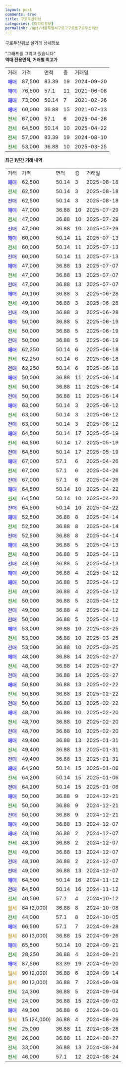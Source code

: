 ```yaml
---
layout: post
comments: true
title: 구로두산위브
categories: [아파트정보]
permalink: /apt/서울특별시구로구구로동구로두산위브
---
```


구로두산위브 실거래 상세정보

<script type="text/javascript">
  google.charts.load('current', {'packages':['line', 'corechart']});
  google.charts.setOnLoadCallback(drawChart);

  function drawChart() {
    var data = new google.visualization.DataTable();
    data.addColumn('date', '거래일');
    data.addColumn('number', "매매");
    data.addColumn('number', "전세");
    data.addColumn('number', "전매");

    data.addRows([[new Date(Date.parse("2025-08-18")), 62500, null, null], [new Date(Date.parse("2025-08-18")), null, 62500, null], [new Date(Date.parse("2025-08-18")), null, null, 62500], [new Date(Date.parse("2025-07-29")), 47000, null, null], [new Date(Date.parse("2025-07-29")), null, 47000, null], [new Date(Date.parse("2025-07-29")), null, null, 47000], [new Date(Date.parse("2025-07-13")), 60000, null, null], [new Date(Date.parse("2025-07-13")), null, 60000, null], [new Date(Date.parse("2025-07-13")), null, null, 60000], [new Date(Date.parse("2025-07-07")), 47000, null, null], [new Date(Date.parse("2025-07-07")), null, 47000, null], [new Date(Date.parse("2025-07-07")), null, null, 47000], [new Date(Date.parse("2025-06-28")), 49100, null, null], [new Date(Date.parse("2025-06-28")), null, 49100, null], [new Date(Date.parse("2025-06-28")), null, null, 49100], [new Date(Date.parse("2025-06-19")), 50000, null, null], [new Date(Date.parse("2025-06-19")), null, 50000, null], [new Date(Date.parse("2025-06-19")), null, null, 50000], [new Date(Date.parse("2025-06-18")), 62250, null, null], [new Date(Date.parse("2025-06-18")), null, 62250, null], [new Date(Date.parse("2025-06-18")), null, null, 62250], [new Date(Date.parse("2025-06-14")), 50000, null, null], [new Date(Date.parse("2025-06-14")), null, 50000, null], [new Date(Date.parse("2025-06-14")), null, null, 50000], [new Date(Date.parse("2025-06-12")), 63000, null, null], [new Date(Date.parse("2025-06-12")), null, 63000, null], [new Date(Date.parse("2025-06-12")), null, null, 63000], [new Date(Date.parse("2025-05-19")), 64500, null, null], [new Date(Date.parse("2025-05-19")), null, 64500, null], [new Date(Date.parse("2025-05-19")), null, null, 64500], [new Date(Date.parse("2025-04-26")), 67000, null, null], [new Date(Date.parse("2025-04-26")), null, 67000, null], [new Date(Date.parse("2025-04-26")), null, null, 67000], [new Date(Date.parse("2025-04-22")), 64500, null, null], [new Date(Date.parse("2025-04-22")), null, 64500, null], [new Date(Date.parse("2025-04-22")), null, null, 64500], [new Date(Date.parse("2025-04-14")), 52500, null, null], [new Date(Date.parse("2025-04-14")), null, 52500, null], [new Date(Date.parse("2025-04-14")), null, null, 52500], [new Date(Date.parse("2025-04-13")), 48500, null, null], [new Date(Date.parse("2025-04-13")), null, 48500, null], [new Date(Date.parse("2025-04-13")), null, null, 48500], [new Date(Date.parse("2025-04-12")), 49000, null, null], [new Date(Date.parse("2025-04-12")), 50000, null, null], [new Date(Date.parse("2025-04-12")), null, 49000, null], [new Date(Date.parse("2025-04-12")), null, 50000, null], [new Date(Date.parse("2025-04-12")), null, null, 49000], [new Date(Date.parse("2025-04-12")), null, null, 50000], [new Date(Date.parse("2025-03-25")), 53000, null, null], [new Date(Date.parse("2025-03-25")), null, 53000, null], [new Date(Date.parse("2025-03-25")), null, null, 53000], [new Date(Date.parse("2025-02-27")), 48000, null, null], [new Date(Date.parse("2025-02-27")), null, 48000, null], [new Date(Date.parse("2025-02-27")), null, null, 48000], [new Date(Date.parse("2025-02-22")), 50800, null, null], [new Date(Date.parse("2025-02-22")), null, 50800, null], [new Date(Date.parse("2025-02-22")), null, null, 50800], [new Date(Date.parse("2025-02-20")), 48700, null, null], [new Date(Date.parse("2025-02-20")), null, 48700, null], [new Date(Date.parse("2025-02-20")), null, null, 48700], [new Date(Date.parse("2025-01-31")), 49400, null, null], [new Date(Date.parse("2025-01-31")), null, 49400, null], [new Date(Date.parse("2025-01-31")), null, null, 49400], [new Date(Date.parse("2025-01-06")), 64200, null, null], [new Date(Date.parse("2025-01-06")), null, 64200, null], [new Date(Date.parse("2025-01-06")), null, null, 64200], [new Date(Date.parse("2024-12-21")), 50000, null, null], [new Date(Date.parse("2024-12-21")), null, 50000, null], [new Date(Date.parse("2024-12-21")), null, null, 50000], [new Date(Date.parse("2024-12-07")), 49000, null, null], [new Date(Date.parse("2024-12-07")), 48100, null, null], [new Date(Date.parse("2024-12-07")), null, 48100, null], [new Date(Date.parse("2024-12-07")), null, 49000, null], [new Date(Date.parse("2024-12-07")), null, null, 48100], [new Date(Date.parse("2024-12-07")), null, null, 49000], [new Date(Date.parse("2024-11-12")), 64500, null, null], [new Date(Date.parse("2024-11-12")), null, null, 64500], [new Date(Date.parse("2024-10-12")), null, 40500, null], [new Date(Date.parse("2024-10-08")), null, null, null], [new Date(Date.parse("2024-10-05")), null, 44000, null], [new Date(Date.parse("2024-09-28")), 66500, null, null], [new Date(Date.parse("2024-09-26")), null, null, null], [new Date(Date.parse("2024-09-21")), 65500, null, null], [new Date(Date.parse("2024-09-21")), null, 28250, null], [new Date(Date.parse("2024-09-20")), 87500, null, null], [new Date(Date.parse("2024-09-14")), null, null, null], [new Date(Date.parse("2024-09-09")), null, null, null], [new Date(Date.parse("2024-09-04")), null, 24300, null], [new Date(Date.parse("2024-09-02")), null, 24000, null], [new Date(Date.parse("2024-09-01")), 49300, null, null], [new Date(Date.parse("2024-08-29")), null, null, null], [new Date(Date.parse("2024-08-28")), null, 25000, null], [new Date(Date.parse("2024-08-27")), null, 26000, null], [new Date(Date.parse("2024-08-24")), null, 33000, null], [new Date(Date.parse("2024-08-24")), null, 46000, null]]);

    var options = {
      hAxis: {
        format: 'yyyy/MM/dd'
      },    
      lineWidth: 0,
      pointsVisible: true,    
      title: '최근 1년간 유형별 실거래가 분포',
      legend: { position: 'bottom' }
    };

    var formatter = new google.visualization.NumberFormat({pattern:'###,###'} );
    formatter.format(data, 1);
    formatter.format(data, 2);
    
    setTimeout(function() {
        var chart = new google.visualization.LineChart(document.getElementById('columnchart_material'));
        chart.draw(data, (options));
        document.getElementById('loading').style.display = 'none';
    }, 200);
  }
</script>


<div id="loading" style="z-index:20; display: block; margin-left: 0px">"그래프를 그리고 있습니다"</div>
<div id="columnchart_material" style="width: 95%; margin-left: 0px; display: block"></div>
<!-- contents start -->
<b>역대 전용면적, 거래별 최고가</b>
<table class="sortable">
    <tr>
      <td>거래</td>
      <td>가격</td>
      <td>면적</td>
      <td>층</td>
      <td>거래일</td>
    </tr>
        <tr>
          <td><a style="color: blue">매매</a></td>
          <td>87,500</td>
          <td>83.39</td>
          <td>19</td>
          <td>2024-09-20</td>
        </tr>            <tr>
          <td><a style="color: blue">매매</a></td>
          <td>76,500</td>
          <td>57.1</td>
          <td>11</td>
          <td>2021-06-08</td>
        </tr>            <tr>
          <td><a style="color: blue">매매</a></td>
          <td>73,000</td>
          <td>50.14</td>
          <td>7</td>
          <td>2021-02-26</td>
        </tr>            <tr>
          <td><a style="color: blue">매매</a></td>
          <td>60,000</td>
          <td>36.88</td>
          <td>15</td>
          <td>2021-07-13</td>
        </tr>        
        <tr>
              <td><a style="color: darkgreen">전세</a></td>
              <td>67,000</td>
              <td>57.1</td>
              <td>6</td>
              <td>2025-04-26</td>
            </tr>            <tr>
              <td><a style="color: darkgreen">전세</a></td>
              <td>64,500</td>
              <td>50.14</td>
              <td>10</td>
              <td>2025-04-22</td>
            </tr>            <tr>
              <td><a style="color: darkgreen">전세</a></td>
              <td>57,000</td>
              <td>83.39</td>
              <td>19</td>
              <td>2024-08-10</td>
            </tr>            <tr>
              <td><a style="color: darkgreen">전세</a></td>
              <td>53,000</td>
              <td>36.88</td>
              <td>10</td>
              <td>2025-03-25</td>
            </tr>        
    
</table>

<b>최근 1년간 거래 내역</b>

<table class="sortable">
    <tr>
      <td>거래</td>
      <td>가격</td>
      <td>면적</td>
      <td>층</td>
      <td>거래일</td>
    </tr>
    <tr>
      <td><a style="color: blue">매매</a></td>
      <td>62,500</td>
      <td>50.14</td>
      <td>3</td>
      <td>2025-08-18</td>
    </tr>          <tr>
      <td><a style="color: darkgreen">전세</a></td>
      <td>62,500</td>
      <td>50.14</td>
      <td>3</td>
      <td>2025-08-18</td>
    </tr>          <tr>
      <td><a style="color: darkblue">전매</a></td>
      <td>62,500</td>
      <td>50.14</td>
      <td>3</td>
      <td>2025-08-18</td>
    </tr>          <tr>
      <td><a style="color: blue">매매</a></td>
      <td>47,000</td>
      <td>36.88</td>
      <td>10</td>
      <td>2025-07-29</td>
    </tr>          <tr>
      <td><a style="color: darkgreen">전세</a></td>
      <td>47,000</td>
      <td>36.88</td>
      <td>10</td>
      <td>2025-07-29</td>
    </tr>          <tr>
      <td><a style="color: darkblue">전매</a></td>
      <td>47,000</td>
      <td>36.88</td>
      <td>10</td>
      <td>2025-07-29</td>
    </tr>          <tr>
      <td><a style="color: blue">매매</a></td>
      <td>60,000</td>
      <td>50.14</td>
      <td>11</td>
      <td>2025-07-13</td>
    </tr>          <tr>
      <td><a style="color: darkgreen">전세</a></td>
      <td>60,000</td>
      <td>50.14</td>
      <td>11</td>
      <td>2025-07-13</td>
    </tr>          <tr>
      <td><a style="color: darkblue">전매</a></td>
      <td>60,000</td>
      <td>50.14</td>
      <td>11</td>
      <td>2025-07-13</td>
    </tr>          <tr>
      <td><a style="color: blue">매매</a></td>
      <td>47,000</td>
      <td>36.88</td>
      <td>13</td>
      <td>2025-07-07</td>
    </tr>          <tr>
      <td><a style="color: darkgreen">전세</a></td>
      <td>47,000</td>
      <td>36.88</td>
      <td>13</td>
      <td>2025-07-07</td>
    </tr>          <tr>
      <td><a style="color: darkblue">전매</a></td>
      <td>47,000</td>
      <td>36.88</td>
      <td>13</td>
      <td>2025-07-07</td>
    </tr>          <tr>
      <td><a style="color: blue">매매</a></td>
      <td>49,100</td>
      <td>36.88</td>
      <td>3</td>
      <td>2025-06-28</td>
    </tr>          <tr>
      <td><a style="color: darkgreen">전세</a></td>
      <td>49,100</td>
      <td>36.88</td>
      <td>3</td>
      <td>2025-06-28</td>
    </tr>          <tr>
      <td><a style="color: darkblue">전매</a></td>
      <td>49,100</td>
      <td>36.88</td>
      <td>3</td>
      <td>2025-06-28</td>
    </tr>          <tr>
      <td><a style="color: blue">매매</a></td>
      <td>50,000</td>
      <td>36.88</td>
      <td>5</td>
      <td>2025-06-19</td>
    </tr>          <tr>
      <td><a style="color: darkgreen">전세</a></td>
      <td>50,000</td>
      <td>36.88</td>
      <td>5</td>
      <td>2025-06-19</td>
    </tr>          <tr>
      <td><a style="color: darkblue">전매</a></td>
      <td>50,000</td>
      <td>36.88</td>
      <td>5</td>
      <td>2025-06-19</td>
    </tr>          <tr>
      <td><a style="color: blue">매매</a></td>
      <td>62,250</td>
      <td>50.14</td>
      <td>6</td>
      <td>2025-06-18</td>
    </tr>          <tr>
      <td><a style="color: darkgreen">전세</a></td>
      <td>62,250</td>
      <td>50.14</td>
      <td>6</td>
      <td>2025-06-18</td>
    </tr>          <tr>
      <td><a style="color: darkblue">전매</a></td>
      <td>62,250</td>
      <td>50.14</td>
      <td>6</td>
      <td>2025-06-18</td>
    </tr>          <tr>
      <td><a style="color: blue">매매</a></td>
      <td>50,000</td>
      <td>36.88</td>
      <td>11</td>
      <td>2025-06-14</td>
    </tr>          <tr>
      <td><a style="color: darkgreen">전세</a></td>
      <td>50,000</td>
      <td>36.88</td>
      <td>11</td>
      <td>2025-06-14</td>
    </tr>          <tr>
      <td><a style="color: darkblue">전매</a></td>
      <td>50,000</td>
      <td>36.88</td>
      <td>11</td>
      <td>2025-06-14</td>
    </tr>          <tr>
      <td><a style="color: blue">매매</a></td>
      <td>63,000</td>
      <td>50.14</td>
      <td>3</td>
      <td>2025-06-12</td>
    </tr>          <tr>
      <td><a style="color: darkgreen">전세</a></td>
      <td>63,000</td>
      <td>50.14</td>
      <td>3</td>
      <td>2025-06-12</td>
    </tr>          <tr>
      <td><a style="color: darkblue">전매</a></td>
      <td>63,000</td>
      <td>50.14</td>
      <td>3</td>
      <td>2025-06-12</td>
    </tr>          <tr>
      <td><a style="color: blue">매매</a></td>
      <td>64,500</td>
      <td>50.14</td>
      <td>17</td>
      <td>2025-05-19</td>
    </tr>          <tr>
      <td><a style="color: darkgreen">전세</a></td>
      <td>64,500</td>
      <td>50.14</td>
      <td>17</td>
      <td>2025-05-19</td>
    </tr>          <tr>
      <td><a style="color: darkblue">전매</a></td>
      <td>64,500</td>
      <td>50.14</td>
      <td>17</td>
      <td>2025-05-19</td>
    </tr>          <tr>
      <td><a style="color: blue">매매</a></td>
      <td>67,000</td>
      <td>57.1</td>
      <td>6</td>
      <td>2025-04-26</td>
    </tr>          <tr>
      <td><a style="color: darkgreen">전세</a></td>
      <td>67,000</td>
      <td>57.1</td>
      <td>6</td>
      <td>2025-04-26</td>
    </tr>          <tr>
      <td><a style="color: darkblue">전매</a></td>
      <td>67,000</td>
      <td>57.1</td>
      <td>6</td>
      <td>2025-04-26</td>
    </tr>          <tr>
      <td><a style="color: blue">매매</a></td>
      <td>64,500</td>
      <td>50.14</td>
      <td>10</td>
      <td>2025-04-22</td>
    </tr>          <tr>
      <td><a style="color: darkgreen">전세</a></td>
      <td>64,500</td>
      <td>50.14</td>
      <td>10</td>
      <td>2025-04-22</td>
    </tr>          <tr>
      <td><a style="color: darkblue">전매</a></td>
      <td>64,500</td>
      <td>50.14</td>
      <td>10</td>
      <td>2025-04-22</td>
    </tr>          <tr>
      <td><a style="color: blue">매매</a></td>
      <td>52,500</td>
      <td>36.88</td>
      <td>8</td>
      <td>2025-04-14</td>
    </tr>          <tr>
      <td><a style="color: darkgreen">전세</a></td>
      <td>52,500</td>
      <td>36.88</td>
      <td>8</td>
      <td>2025-04-14</td>
    </tr>          <tr>
      <td><a style="color: darkblue">전매</a></td>
      <td>52,500</td>
      <td>36.88</td>
      <td>8</td>
      <td>2025-04-14</td>
    </tr>          <tr>
      <td><a style="color: blue">매매</a></td>
      <td>48,500</td>
      <td>36.88</td>
      <td>5</td>
      <td>2025-04-13</td>
    </tr>          <tr>
      <td><a style="color: darkgreen">전세</a></td>
      <td>48,500</td>
      <td>36.88</td>
      <td>5</td>
      <td>2025-04-13</td>
    </tr>          <tr>
      <td><a style="color: darkblue">전매</a></td>
      <td>48,500</td>
      <td>36.88</td>
      <td>5</td>
      <td>2025-04-13</td>
    </tr>          <tr>
      <td><a style="color: blue">매매</a></td>
      <td>49,000</td>
      <td>36.88</td>
      <td>4</td>
      <td>2025-04-12</td>
    </tr>          <tr>
      <td><a style="color: blue">매매</a></td>
      <td>50,000</td>
      <td>36.88</td>
      <td>5</td>
      <td>2025-04-12</td>
    </tr>          <tr>
      <td><a style="color: darkgreen">전세</a></td>
      <td>49,000</td>
      <td>36.88</td>
      <td>4</td>
      <td>2025-04-12</td>
    </tr>          <tr>
      <td><a style="color: darkgreen">전세</a></td>
      <td>50,000</td>
      <td>36.88</td>
      <td>5</td>
      <td>2025-04-12</td>
    </tr>          <tr>
      <td><a style="color: darkblue">전매</a></td>
      <td>49,000</td>
      <td>36.88</td>
      <td>4</td>
      <td>2025-04-12</td>
    </tr>          <tr>
      <td><a style="color: darkblue">전매</a></td>
      <td>50,000</td>
      <td>36.88</td>
      <td>5</td>
      <td>2025-04-12</td>
    </tr>          <tr>
      <td><a style="color: blue">매매</a></td>
      <td>53,000</td>
      <td>36.88</td>
      <td>10</td>
      <td>2025-03-25</td>
    </tr>          <tr>
      <td><a style="color: darkgreen">전세</a></td>
      <td>53,000</td>
      <td>36.88</td>
      <td>10</td>
      <td>2025-03-25</td>
    </tr>          <tr>
      <td><a style="color: darkblue">전매</a></td>
      <td>53,000</td>
      <td>36.88</td>
      <td>10</td>
      <td>2025-03-25</td>
    </tr>          <tr>
      <td><a style="color: blue">매매</a></td>
      <td>48,000</td>
      <td>36.88</td>
      <td>14</td>
      <td>2025-02-27</td>
    </tr>          <tr>
      <td><a style="color: darkgreen">전세</a></td>
      <td>48,000</td>
      <td>36.88</td>
      <td>14</td>
      <td>2025-02-27</td>
    </tr>          <tr>
      <td><a style="color: darkblue">전매</a></td>
      <td>48,000</td>
      <td>36.88</td>
      <td>14</td>
      <td>2025-02-27</td>
    </tr>          <tr>
      <td><a style="color: blue">매매</a></td>
      <td>50,800</td>
      <td>36.88</td>
      <td>13</td>
      <td>2025-02-22</td>
    </tr>          <tr>
      <td><a style="color: darkgreen">전세</a></td>
      <td>50,800</td>
      <td>36.88</td>
      <td>13</td>
      <td>2025-02-22</td>
    </tr>          <tr>
      <td><a style="color: darkblue">전매</a></td>
      <td>50,800</td>
      <td>36.88</td>
      <td>13</td>
      <td>2025-02-22</td>
    </tr>          <tr>
      <td><a style="color: blue">매매</a></td>
      <td>48,700</td>
      <td>36.88</td>
      <td>10</td>
      <td>2025-02-20</td>
    </tr>          <tr>
      <td><a style="color: darkgreen">전세</a></td>
      <td>48,700</td>
      <td>36.88</td>
      <td>10</td>
      <td>2025-02-20</td>
    </tr>          <tr>
      <td><a style="color: darkblue">전매</a></td>
      <td>48,700</td>
      <td>36.88</td>
      <td>10</td>
      <td>2025-02-20</td>
    </tr>          <tr>
      <td><a style="color: blue">매매</a></td>
      <td>49,400</td>
      <td>36.88</td>
      <td>13</td>
      <td>2025-01-31</td>
    </tr>          <tr>
      <td><a style="color: darkgreen">전세</a></td>
      <td>49,400</td>
      <td>36.88</td>
      <td>13</td>
      <td>2025-01-31</td>
    </tr>          <tr>
      <td><a style="color: darkblue">전매</a></td>
      <td>49,400</td>
      <td>36.88</td>
      <td>13</td>
      <td>2025-01-31</td>
    </tr>          <tr>
      <td><a style="color: blue">매매</a></td>
      <td>64,200</td>
      <td>50.14</td>
      <td>15</td>
      <td>2025-01-06</td>
    </tr>          <tr>
      <td><a style="color: darkgreen">전세</a></td>
      <td>64,200</td>
      <td>50.14</td>
      <td>15</td>
      <td>2025-01-06</td>
    </tr>          <tr>
      <td><a style="color: darkblue">전매</a></td>
      <td>64,200</td>
      <td>50.14</td>
      <td>15</td>
      <td>2025-01-06</td>
    </tr>          <tr>
      <td><a style="color: blue">매매</a></td>
      <td>50,000</td>
      <td>36.88</td>
      <td>9</td>
      <td>2024-12-21</td>
    </tr>          <tr>
      <td><a style="color: darkgreen">전세</a></td>
      <td>50,000</td>
      <td>36.88</td>
      <td>9</td>
      <td>2024-12-21</td>
    </tr>          <tr>
      <td><a style="color: darkblue">전매</a></td>
      <td>50,000</td>
      <td>36.88</td>
      <td>9</td>
      <td>2024-12-21</td>
    </tr>          <tr>
      <td><a style="color: blue">매매</a></td>
      <td>49,000</td>
      <td>36.88</td>
      <td>13</td>
      <td>2024-12-07</td>
    </tr>          <tr>
      <td><a style="color: blue">매매</a></td>
      <td>48,100</td>
      <td>36.88</td>
      <td>2</td>
      <td>2024-12-07</td>
    </tr>          <tr>
      <td><a style="color: darkgreen">전세</a></td>
      <td>48,100</td>
      <td>36.88</td>
      <td>2</td>
      <td>2024-12-07</td>
    </tr>          <tr>
      <td><a style="color: darkgreen">전세</a></td>
      <td>49,000</td>
      <td>36.88</td>
      <td>13</td>
      <td>2024-12-07</td>
    </tr>          <tr>
      <td><a style="color: darkblue">전매</a></td>
      <td>48,100</td>
      <td>36.88</td>
      <td>2</td>
      <td>2024-12-07</td>
    </tr>          <tr>
      <td><a style="color: darkblue">전매</a></td>
      <td>49,000</td>
      <td>36.88</td>
      <td>13</td>
      <td>2024-12-07</td>
    </tr>          <tr>
      <td><a style="color: blue">매매</a></td>
      <td>64,500</td>
      <td>50.14</td>
      <td>16</td>
      <td>2024-11-12</td>
    </tr>          <tr>
      <td><a style="color: darkblue">전매</a></td>
      <td>64,500</td>
      <td>50.14</td>
      <td>16</td>
      <td>2024-11-12</td>
    </tr>          <tr>
      <td><a style="color: darkgreen">전세</a></td>
      <td>40,500</td>
      <td>57.1</td>
      <td>4</td>
      <td>2024-10-12</td>
    </tr>          <tr>
      <td><a style="color: darkgoldenrod">월세</a></td>
      <td>84 (2,000)</td>
      <td>36.88</td>
      <td>8</td>
      <td>2024-10-08</td>
    </tr>          <tr>
      <td><a style="color: darkgreen">전세</a></td>
      <td>44,000</td>
      <td>57.1</td>
      <td>8</td>
      <td>2024-10-05</td>
    </tr>          <tr>
      <td><a style="color: blue">매매</a></td>
      <td>66,500</td>
      <td>57.1</td>
      <td>7</td>
      <td>2024-09-28</td>
    </tr>          <tr>
      <td><a style="color: darkgoldenrod">월세</a></td>
      <td>80 (3,000)</td>
      <td>36.88</td>
      <td>15</td>
      <td>2024-09-26</td>
    </tr>          <tr>
      <td><a style="color: blue">매매</a></td>
      <td>65,500</td>
      <td>50.14</td>
      <td>10</td>
      <td>2024-09-21</td>
    </tr>          <tr>
      <td><a style="color: darkgreen">전세</a></td>
      <td>28,250</td>
      <td>36.88</td>
      <td>4</td>
      <td>2024-09-21</td>
    </tr>          <tr>
      <td><a style="color: blue">매매</a></td>
      <td>87,500</td>
      <td>83.39</td>
      <td>19</td>
      <td>2024-09-20</td>
    </tr>          <tr>
      <td><a style="color: darkgoldenrod">월세</a></td>
      <td>90 (2,000)</td>
      <td>36.88</td>
      <td>6</td>
      <td>2024-09-14</td>
    </tr>          <tr>
      <td><a style="color: darkgoldenrod">월세</a></td>
      <td>90 (3,000)</td>
      <td>36.88</td>
      <td>7</td>
      <td>2024-09-09</td>
    </tr>          <tr>
      <td><a style="color: darkgreen">전세</a></td>
      <td>24,300</td>
      <td>36.88</td>
      <td>5</td>
      <td>2024-09-04</td>
    </tr>          <tr>
      <td><a style="color: darkgreen">전세</a></td>
      <td>24,000</td>
      <td>36.88</td>
      <td>15</td>
      <td>2024-09-02</td>
    </tr>          <tr>
      <td><a style="color: blue">매매</a></td>
      <td>49,300</td>
      <td>36.88</td>
      <td>6</td>
      <td>2024-09-01</td>
    </tr>          <tr>
      <td><a style="color: darkgoldenrod">월세</a></td>
      <td>15 (24,000)</td>
      <td>36.88</td>
      <td>4</td>
      <td>2024-08-29</td>
    </tr>          <tr>
      <td><a style="color: darkgreen">전세</a></td>
      <td>25,000</td>
      <td>36.88</td>
      <td>11</td>
      <td>2024-08-28</td>
    </tr>          <tr>
      <td><a style="color: darkgreen">전세</a></td>
      <td>26,000</td>
      <td>36.88</td>
      <td>11</td>
      <td>2024-08-27</td>
    </tr>          <tr>
      <td><a style="color: darkgreen">전세</a></td>
      <td>33,000</td>
      <td>36.88</td>
      <td>13</td>
      <td>2024-08-24</td>
    </tr>          <tr>
      <td><a style="color: darkgreen">전세</a></td>
      <td>46,000</td>
      <td>57.1</td>
      <td>12</td>
      <td>2024-08-24</td>
    </tr>      </table>
<!-- contents end -->    

